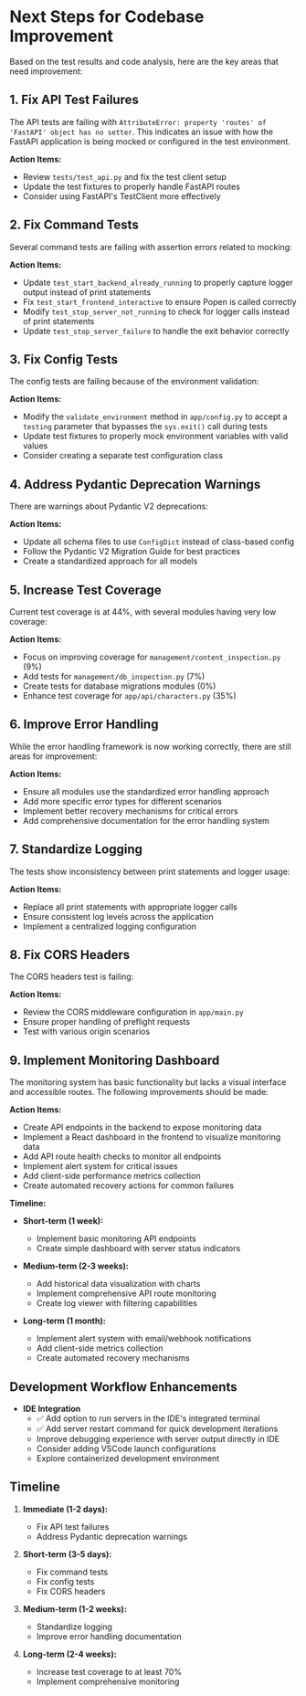 # Next Steps for Codebase Improvement

Based on the test results and code analysis, here are the key areas that need improvement:

## 1. Fix API Test Failures

The API tests are failing with `AttributeError: property 'routes' of 'FastAPI' object has no setter`. This indicates an issue with how the FastAPI application is being mocked or configured in the test environment.

**Action Items:**
- Review `tests/test_api.py` and fix the test client setup
- Update the test fixtures to properly handle FastAPI routes
- Consider using FastAPI's TestClient more effectively

## 2. Fix Command Tests

Several command tests are failing with assertion errors related to mocking:

**Action Items:**
- Update `test_start_backend_already_running` to properly capture logger output instead of print statements
- Fix `test_start_frontend_interactive` to ensure Popen is called correctly
- Modify `test_stop_server_not_running` to check for logger calls instead of print statements
- Update `test_stop_server_failure` to handle the exit behavior correctly

## 3. Fix Config Tests

The config tests are failing because of the environment validation:

**Action Items:**
- Modify the `validate_environment` method in `app/config.py` to accept a `testing` parameter that bypasses the `sys.exit()` call during tests
- Update test fixtures to properly mock environment variables with valid values
- Consider creating a separate test configuration class

## 4. Address Pydantic Deprecation Warnings

There are warnings about Pydantic V2 deprecations:

**Action Items:**
- Update all schema files to use `ConfigDict` instead of class-based config
- Follow the Pydantic V2 Migration Guide for best practices
- Create a standardized approach for all models

## 5. Increase Test Coverage

Current test coverage is at 44%, with several modules having very low coverage:

**Action Items:**
- Focus on improving coverage for `management/content_inspection.py` (9%)
- Add tests for `management/db_inspection.py` (7%)
- Create tests for database migrations modules (0%)
- Enhance test coverage for `app/api/characters.py` (35%)

## 6. Improve Error Handling

While the error handling framework is now working correctly, there are still areas for improvement:

**Action Items:**
- Ensure all modules use the standardized error handling approach
- Add more specific error types for different scenarios
- Implement better recovery mechanisms for critical errors
- Add comprehensive documentation for the error handling system

## 7. Standardize Logging

The tests show inconsistency between print statements and logger usage:

**Action Items:**
- Replace all print statements with appropriate logger calls
- Ensure consistent log levels across the application
- Implement a centralized logging configuration

## 8. Fix CORS Headers

The CORS headers test is failing:

**Action Items:**
- Review the CORS middleware configuration in `app/main.py`
- Ensure proper handling of preflight requests
- Test with various origin scenarios

## 9. Implement Monitoring Dashboard

The monitoring system has basic functionality but lacks a visual interface and accessible routes. The following improvements should be made:

**Action Items:**
- Create API endpoints in the backend to expose monitoring data
- Implement a React dashboard in the frontend to visualize monitoring data
- Add API route health checks to monitor all endpoints
- Implement alert system for critical issues
- Add client-side performance metrics collection
- Create automated recovery actions for common failures

**Timeline:**
- **Short-term (1 week):**
  - Implement basic monitoring API endpoints
  - Create simple dashboard with server status indicators
  
- **Medium-term (2-3 weeks):**
  - Add historical data visualization with charts
  - Implement comprehensive API route monitoring
  - Create log viewer with filtering capabilities
  
- **Long-term (1 month):**
  - Implement alert system with email/webhook notifications
  - Add client-side metrics collection
  - Create automated recovery mechanisms

## Development Workflow Enhancements

- **IDE Integration**
  - ✅ Add option to run servers in the IDE's integrated terminal
  - ✅ Add server restart command for quick development iterations
  - Improve debugging experience with server output directly in IDE
  - Consider adding VSCode launch configurations
  - Explore containerized development environment

## Timeline

1. **Immediate (1-2 days):**
   - Fix API test failures
   - Address Pydantic deprecation warnings

2. **Short-term (3-5 days):**
   - Fix command tests
   - Fix config tests
   - Fix CORS headers

3. **Medium-term (1-2 weeks):**
   - Standardize logging
   - Improve error handling documentation

4. **Long-term (2-4 weeks):**
   - Increase test coverage to at least 70%
   - Implement comprehensive monitoring 